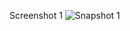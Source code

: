 Screenshot 1
![Snapshot 1](https://cloud.githubusercontent.com/assets/16937627/13029160/228cd594-d2aa-11e5-8b99-ff67d8c521a2.JPG)